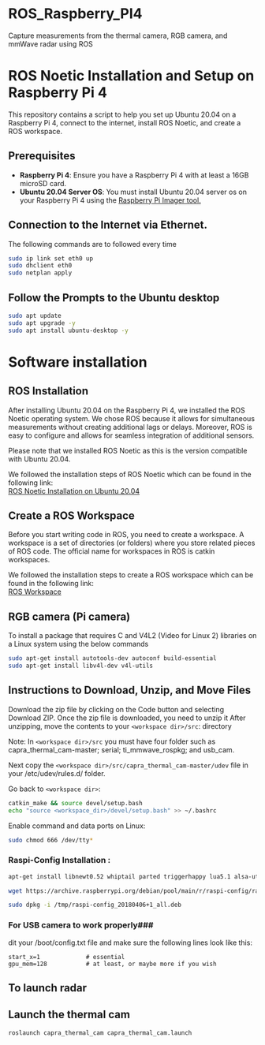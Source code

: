 # ROS_Raspberry_PI4
Capture measurements from the thermal camera, RGB camera, and mmWave radar using ROS 

# ROS Noetic Installation and Setup on Raspberry Pi 4

This repository contains a script to help you set up Ubuntu 20.04 on a Raspberry Pi 4, connect to the internet, install ROS Noetic, and create a ROS workspace.

## Prerequisites

- **Raspberry Pi 4**: Ensure you have a Raspberry Pi 4 with at least a 16GB microSD card.
- **Ubuntu 20.04 Server OS**: You must install Ubuntu 20.04 server os on your Raspberry Pi 4 using the [Raspberry Pi Imager tool.](raspberrypi.com/software/)


## Connection to the Internet via Ethernet.
The following commands are to followed every time
```bash
sudo ip link set eth0 up
sudo dhclient eth0
sudo netplan apply
```


## Follow the Prompts to the Ubuntu desktop

```bash
sudo apt update
sudo apt upgrade -y
sudo apt install ubuntu-desktop -y
```
# Software installation




## ROS Installation 

After installing Ubuntu 20.04 on the Raspberry Pi 4, we installed the ROS Noetic operating system. We chose ROS because it allows for simultaneous measurements without creating additional lags or delays. Moreover, ROS is easy to configure and allows for seamless integration of additional sensors.

Please note that we installed ROS Noetic as this is the version compatible with Ubuntu 20.04.

We followed the installation steps of ROS Noetic which can be found in the following link:  
[ROS Noetic Installation on Ubuntu 20.04](https://wiki.ros.org/noetic/Installation/Ubuntu)

## Create a ROS Workspace

Before you start writing code in ROS, you need to create a workspace. A workspace is a set of directories (or folders) where you store related pieces of ROS code. The official name for workspaces in ROS is catkin workspaces.

We followed the installation steps to create a ROS workspace which can be found in the following link:  
[ROS Workspace](https://automaticaddison.com/how-to-create-a-ros-workspace/)

## RGB camera (Pi camera)
To install a package that requires C and V4L2 (Video for Linux 2) libraries on a Linux system using the below commands

```bash
sudo apt-get install autotools-dev autoconf build-essential
sudo apt-get install libv4l-dev v4l-utils
```

## Instructions to Download, Unzip, and Move Files
Download the zip file by clicking on the Code button and selecting Download ZIP.
Once the zip file is downloaded, you need to unzip it
After unzipping, move the contents to your `<workspace dir>/src`: directory

Note: In `<workspace dir>/src` you must have four folder such as capra_thermal_cam-master; serial; ti_mmwave_rospkg; and usb_cam. 

Next copy the `<workspace dir>/src/capra_thermal_cam-master/udev` file in your /etc/udev/rules.d/ folder.

Go back to `<workspace dir>`:

```bash
catkin_make && source devel/setup.bash
echo "source <workspace_dir>/devel/setup.bash" >> ~/.bashrc
```

Enable command and data ports on Linux:

```bash
sudo chmod 666 /dev/tty*
```
### Raspi-Config Installation : ###

```bash
apt-get install libnewt0.52 whiptail parted triggerhappy lua5.1 alsa-utils -y

wget https://archive.raspberrypi.org/debian/pool/main/r/raspi-config/raspi-config_20180406+1_all.deb -P /tmp

sudo dpkg -i /tmp/raspi-config_20180406+1_all.deb 
```
### For USB camera to work properly###
   	
dit your /boot/config.txt file and make sure the following lines look like this:
```
start_x=1             # essential
gpu_mem=128           # at least, or maybe more if you wish
```

## To launch radar 

## Launch the thermal cam 

```bash
roslaunch capra_thermal_cam capra_thermal_cam.launch
```




